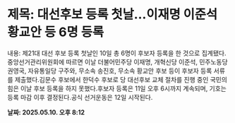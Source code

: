 # **제목: 대선후보 등록 첫날…이재명 이준석 황교안 등 6명 등록**

  내용: 제21대 대선 후보 등록 첫날인 10일 총 6명이 후보자 등록을 한 것으로 집계됐다. 중앙선거관리위원회에 따르면 이날 더불어민주당 이재명, 개혁신당 이준석, 민주노동당 권영국, 자유통일당 구주와, 무소속 송진호, 무소속 황교안 후보 등이 후보자 등록 서류를 제출했다.김문수 후보에서 한덕수 후보로 당 대선후보 교체 절차를 진행 중인 국민의힘은 이날 후보 등록을 하지 못했다.후보자 등록은 11일 오후 6시까지 계속되며, 기호는 등록 마감 이후 결정된다.공식 선거운동은 12일 시작된다.

  **날짜: 2025.05.10. 오후 8:12**
